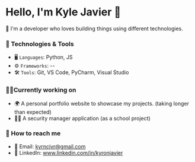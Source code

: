 # Hello, I'm Kyle Javier 👋

👀 I'm a developer who loves building things using different technologies.


### 🔧 Technologies & Tools
- 🖥️ `Languages`: Python, JS
- ⚙️ `Frameworks`: --
- 🛠️ `Tools`: Git, VS Code, PyCharm, Visual Studio

### 👨‍💻Currently working on
- 🌍 A personal portfolio website to showcase my projects. (taking longer than expected)
- 🧑‍🎓 A security manager application (as a school project)
  
### 🚀 How to reach me
- 📧 Email: kyrncjvr@gmail.com
- 🔗 LinkedIn: www.linkedin.com/in/kyronjavier

